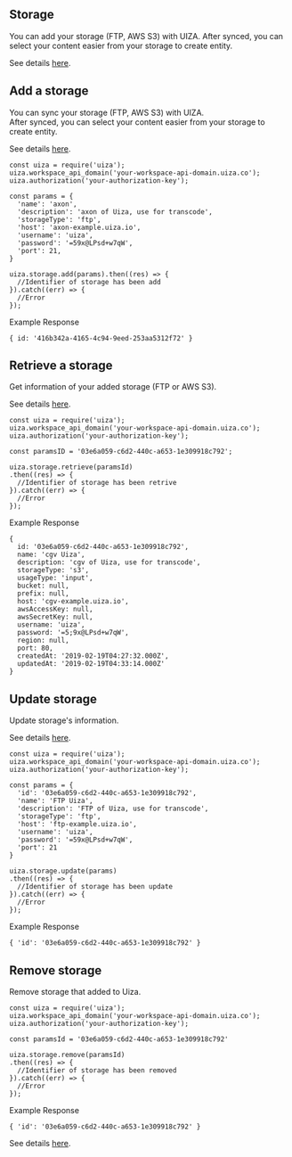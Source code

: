 ## Storage
You can add your storage (FTP, AWS S3) with UIZA.
After synced, you can select your content easier from your storage to create entity.

See details [here](https://docs.uiza.io/#storage).

## Add a storage
You can sync your storage (FTP, AWS S3) with UIZA.\
After synced, you can select your content easier from your storage to create entity.

See details [here](https://docs.uiza.io/#add-a-storage).

```node
const uiza = require('uiza');
uiza.workspace_api_domain('your-workspace-api-domain.uiza.co');
uiza.authorization('your-authorization-key');

const params = {
  'name': 'axon',
  'description': 'axon of Uiza, use for transcode',
  'storageType': 'ftp',
  'host': 'axon-example.uiza.io',
  'username': 'uiza',
  'password': '=59x@LPsd+w7qW',
  'port': 21,
}

uiza.storage.add(params).then((res) => {
  //Identifier of storage has been add
}).catch((err) => {
  //Error
});
```

Example Response

```node
{ id: '416b342a-4165-4c94-9eed-253aa5312f72' }
```
## Retrieve a storage
Get information of your added storage (FTP or AWS S3).

See details [here](https://docs.uiza.io/#retrieve-a-storage).

```node
const uiza = require('uiza');
uiza.workspace_api_domain('your-workspace-api-domain.uiza.co');
uiza.authorization('your-authorization-key');

const paramsID = '03e6a059-c6d2-440c-a653-1e309918c792';

uiza.storage.retrieve(paramsId)
.then((res) => {
  //Identifier of storage has been retrive
}).catch((err) => {
  //Error
});
```

Example Response

```node
{ 
  id: '03e6a059-c6d2-440c-a653-1e309918c792',
  name: 'cgv Uiza',
  description: 'cgv of Uiza, use for transcode',
  storageType: 's3',
  usageType: 'input',
  bucket: null,
  prefix: null,
  host: 'cgv-example.uiza.io',
  awsAccessKey: null,
  awsSecretKey: null,
  username: 'uiza',
  password: '=5;9x@LPsd+w7qW',
  region: null,
  port: 80,
  createdAt: '2019-02-19T04:27:32.000Z',
  updatedAt: '2019-02-19T04:33:14.000Z' 
}
```
## Update storage
Update storage's information.

See details [here](https://docs.uiza.io/#update-storage).

```node
const uiza = require('uiza');
uiza.workspace_api_domain('your-workspace-api-domain.uiza.co');
uiza.authorization('your-authorization-key');

const params = {
  'id': '03e6a059-c6d2-440c-a653-1e309918c792',
  'name': 'FTP Uiza',
  'description': 'FTP of Uiza, use for transcode',
  'storageType': 'ftp',
  'host': 'ftp-example.uiza.io',
  'username': 'uiza',
  'password': '=59x@LPsd+w7qW',
  'port': 21
}

uiza.storage.update(params)
.then((res) => {
  //Identifier of storage has been update
}).catch((err) => {
  //Error
});
```

Example Response

```node
{ 'id': '03e6a059-c6d2-440c-a653-1e309918c792' }
```

## Remove storage
Remove storage that added to Uiza.

```node
const uiza = require('uiza');
uiza.workspace_api_domain('your-workspace-api-domain.uiza.co');
uiza.authorization('your-authorization-key');

const paramsId = '03e6a059-c6d2-440c-a653-1e309918c792'

uiza.storage.remove(paramsId)
.then((res) => {
  //Identifier of storage has been removed
}).catch((err) => {
  //Error
});
```

Example Response

```node
{ 'id': '03e6a059-c6d2-440c-a653-1e309918c792' }
```

See details [here](https://docs.uiza.io/#remove-storage).

